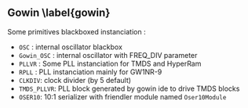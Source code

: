 ## Gowin \label{gowin}

Some primitives blackboxed instanciation :

- `OSC` : internal oscillator blackbox
- `Gowin_OSC` : internal oscillator with FREQ_DIV parameter
- `PLLVR` : Some PLL instanciation for TMDS and HyperRam
- `RPLL` : PLL instanciation mainly for GW1NR-9
- `CLKDIV`: clock divider (by 5 default)
- `TMDS_PLLVR`: PLL block generated by gowin ide to drive TMDS blocks
- `OSER10`: 10:1 serializer with friendler module named `Oser10Module`


